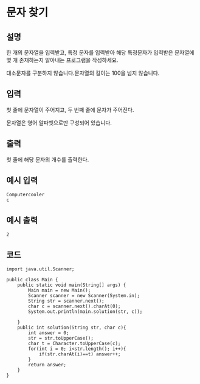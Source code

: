# 문자 찾기

## 설명

한 개의 문자열을 입력받고, 특정 문자를 입력받아 해당 특정문자가 입력받은 문자열에 몇 개 존재하는지 알아내는 프로그램을 작성하세요.

대소문자를 구분하지 않습니다.문자열의 길이는 100을 넘지 않습니다.


## 입력
첫 줄에 문자열이 주어지고, 두 번째 줄에 문자가 주어진다.

문자열은 영어 알파벳으로만 구성되어 있습니다.


## 출력
첫 줄에 해당 문자의 개수를 출력한다.

## 예시 입력
```
Computercooler
c
```

## 예시 출력

```
2
```

## 코드
```
import java.util.Scanner;

public class Main {
    public static void main(String[] args) {
        Main main = new Main();
        Scanner scanner = new Scanner(System.in);
        String str = scanner.next();
        char c = scanner.next().charAt(0);
        System.out.println(main.solution(str, c));

    }
    public int solution(String str, char c){
        int answer = 0;
        str = str.toUpperCase();
        char t = Character.toUpperCase(c);
        for(int i = 0; i<str.length(); i++){
            if(str.charAt(i)==t) answer++;
        }
        return answer;
    }
}

```
